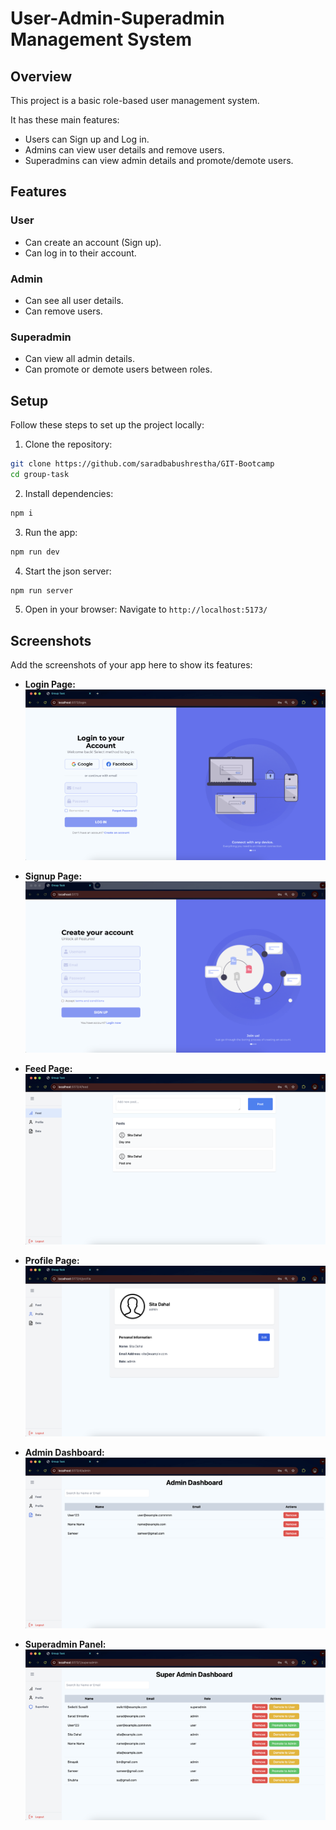 # User-Admin-Superadmin Management System

## Overview
This project is a basic role-based user management system.

It has these main features:
- Users can Sign up and Log in.
- Admins can view user details and remove users.
- Superadmins can view admin details and promote/demote users.

## Features

### User
- Can create an account (Sign up).
- Can log in to their account.

### Admin
- Can see all user details.
- Can remove users.

### Superadmin
- Can view all admin details.
- Can promote or demote users between roles.

## Setup
Follow these steps to set up the project locally:

1. Clone the repository:

```bash
git clone https://github.com/saradbabushrestha/GIT-Bootcamp
cd group-task
```

2. Install dependencies:

```bash
npm i
```

3. Run the app:

```bash
npm run dev
```

4. Start the json server:

```bash
npm run server
```

5. Open in your browser: Navigate to `http://localhost:5173/`

## Screenshots
Add the screenshots of your app here to show its features:

- **Login Page:**
  ![Login Page](https://github.com/saradbabushrestha/GIT-Bootcamp/blob/main/images/login.png)

- **Signup Page:**
  ![Signup Page](https://github.com/saradbabushrestha/GIT-Bootcamp/blob/main/images/signup.png)

- **Feed Page:**
  ![Feed Page](https://github.com/saradbabushrestha/GIT-Bootcamp/blob/main/images/feed.png)

- **Profile Page:**
  ![Profile Page](https://github.com/saradbabushrestha/GIT-Bootcamp/blob/main/images/profile.png)

- **Admin Dashboard:**
  ![Admin Dashboard](https://github.com/saradbabushrestha/GIT-Bootcamp/blob/main/images/admin.png)

- **Superadmin Panel:**
  ![Superadmin Panel](https://github.com/saradbabushrestha/GIT-Bootcamp/blob/main/images/superadmin.png)
